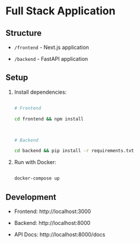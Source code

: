 # Full Stack Application

## Structure
- `/frontend` - Next.js application
- `/backend` - FastAPI application

## Setup
1. Install dependencies:
   ```bash
   # Frontend
   cd frontend && npm install
   
   # Backend
   cd backend && pip install -r requirements.txt
   ```

2. Run with Docker:
   ```bash
   docker-compose up
   ```

## Development
- Frontend: http://localhost:3000
- Backend: http://localhost:8000
- API Docs: http://localhost:8000/docs